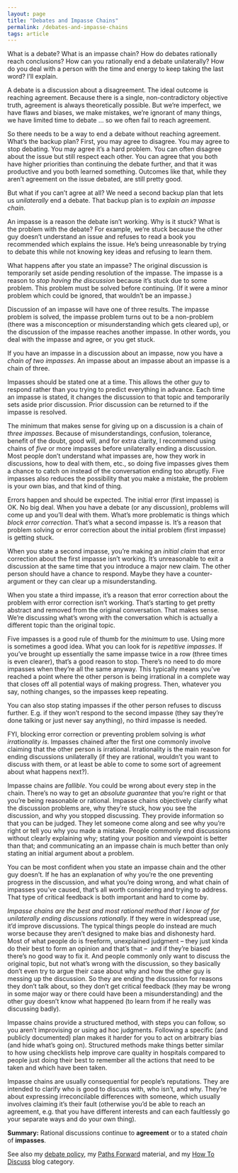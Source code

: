 ```yaml
---
layout: page
title: "Debates and Impasse Chains"
permalink: /debates-and-impasse-chains
tags: article
---
```


What is a debate? What is an impasse chain? How do debates rationally reach conclusions? How can you rationally end a debate unilaterally? How do you deal with a person with the time and energy to keep taking the last word? I’ll explain.

A debate is a discussion about a disagreement. The ideal outcome is reaching agreement. Because there is a single, non-contradictory objective truth, agreement is always theoretically possible. But we’re imperfect, we have flaws and biases, we make mistakes, we’re ignorant of many things, we have limited time to debate … so we often fail to reach agreement.

So there needs to be a way to end a debate without reaching agreement. What’s the backup plan? First, you may agree to disagree. You may agree to stop debating. You may agree it’s a hard problem. You can often disagree about the issue but still respect each other. You can agree that you both have higher priorities than continuing the debate further, and that it was productive and you both learned something. Outcomes like that, while they aren’t agreement on the issue debated, are still pretty good.

But what if you can’t agree at all? We need a second backup plan that lets us *unilaterally* end a debate. That backup plan is to *explain an impasse chain*.

An impasse is a reason the debate isn’t working. Why is it stuck? What is the problem with the debate? For example, we’re stuck because the other guy doesn’t understand an issue and refuses to read a book you recommended which explains the issue. He’s being unreasonable by trying to debate this while not knowing key ideas and refusing to learn them.

What happens after you state an impasse? The original discussion is temporarily set aside pending resolution of the impasse. The impasse is a reason to *stop having the discussion* because it’s stuck due to some problem. This problem must be solved before continuing. (If it were a minor problem which could be ignored, that wouldn’t be an impasse.)

Discussion of an impasse will have one of three results. The impasse problem is solved, the impasse problem turns out to be a non-problem (there was a misconception or misunderstanding which gets cleared up), or the discussion of the impasse reaches another impasse. In other words, you deal with the impasse and agree, or you get stuck.

If you have an impasse in a discussion about an impasse, now you have a *chain of two impasses*. An impasse about an impasse about an impasse is a chain of three.

Impasses should be stated one at a time. This allows the other guy to respond rather than you trying to predict everything in advance. Each time an impasse is stated, it changes the discussion to that topic and temporarily sets aside prior discussion. Prior discussion can be returned to if the impasse is resolved.

The minimum that makes sense for giving up on a discussion is a chain of *three impasses*. Because of misunderstandings, confusion, tolerance, benefit of the doubt, good will, and for extra clarity, I recommend using chains of *five* or more impasses before unilaterally ending a discussion. Most people don’t understand what impasses are, how they work in discussions, how to deal with them, etc., so doing five impasses gives them a chance to catch on instead of the conversation ending too abruptly. Five impasses also reduces the possibility that you make a mistake, the problem is your own bias, and that kind of thing.

Errors happen and should be expected. The initial error (first impasse) is OK. No big deal. When you have a debate (or any discussion), problems will come up and you’ll deal with them. What’s more problematic is things which *block error correction*. That’s what a second impasse is. It’s a reason that problem solving or error correction about the initial problem (first impasse) is getting stuck.

When you state a second impasse, you’re making an *initial claim* that error correction about the first impasse isn’t working. It’s unreasonable to exit a discussion at the same time that you introduce a major new claim. The other person should have a chance to respond. Maybe they have a counter-argument or they can clear up a misunderstanding.

When you state a third impasse, it’s a reason that error correction about the problem with error correction isn’t working. That’s starting to get pretty abstract and removed from the original conversation. That makes sense. We’re discussing what’s wrong with the conversation which is actually a different topic than the original topic.

Five impasses is a good rule of thumb for the *minimum* to use. Using more is sometimes a good idea. What you can look for is *repetitive impasses*. If you’ve brought up essentially the same impasse twice in a row (three times is even clearer), that’s a good reason to stop. There’s no need to do more impasses when they’re all the same anyway. This typically means you’ve reached a point where the other person is being irrational in a complete way that closes off all potential ways of making progress. Then, whatever you say, nothing changes, so the impasses keep repeating.

You can also stop stating impasses if the other person refuses to discuss further. E.g. if they won’t respond to the second impasse (they say they’re done talking or just never say anything), no third impasse is needed.

FYI, blocking error correction or preventing problem solving is *what irrationality is*. Impasses chained after the first one commonly involve claiming that the other person is irrational. Irrationality is the main reason for ending discussions unilaterally (if they are rational, wouldn’t you want to discuss with them, or at least be able to come to some sort of agreement about what happens next?).

Impasse chains are *fallible*. You could be wrong about every step in the chain. There’s no way to get an *absolute guarantee* that you’re right or that you’re being reasonable or rational. Impasse chains objectively clarify what the discussion problems are, why they’re stuck, how you see the discussion, and why you stopped discussing. They provide information so that you can be judged. They let someone come along and see why you’re right or tell you why you made a mistake. People commonly end discussions without clearly explaining why; stating your position and viewpoint is better than that; and communicating an an impasse chain is much better than only stating an initial argument about a problem.

You can be most confident when you state an impasse chain and the other guy doesn’t. If he has an explanation of why you’re the one preventing progress in the discussion, and what you’re doing wrong, and what chain of impasses you’ve caused, that’s all worth considering and trying to address. That type of critical feedback is both important and hard to come by.

*Impasse chains are the best and most rational method that I know of for unilaterally ending discussions rationally.* If they were in widespread use, it’d improve discussions. The typical things people do instead are much worse because they aren’t designed to make bias and dishonesty hard. Most of what people do is freeform, unexplained judgment – they just kinda do their best to form an opinion and that’s that –  and if they’re biased there’s no good way to fix it. And people commonly only want to discuss the original topic, but not what’s wrong with the discussion, so they basically don’t even try to argue their case about why and how the other guy is messing up the discussion. So they are ending the discussion for reasons they don’t talk about, so they don’t get critical feedback (they may be wrong in some major way or there could have been a misunderstanding) and the other guy doesn’t know what happened (to learn from if he really was discussing badly).

Impasse chains provide a structured method, with steps you can follow, so you aren’t improvising or using ad hoc judgments. Following a specific (and publicly documented) plan makes it harder for you to act on arbitrary bias (and hide what’s going on). Structured methods make things better similar to how using checklists help improve care quality in hospitals compared to people just doing their best to remember all the actions that need to be taken and which have been taken.

Impasse chains are usually consequential for people’s reputations. They are intended to clarify who is good to discuss with, who isn’t, and why. They’re about expressing irreconcilable differences with someone, which usually involves claiming it’s their fault (otherwise you’d be able to reach an agreement, e.g. that you have different interests and can each faultlessly go your separate ways and do your own thing).

**Summary:** Rational discussions continue to **agreement** or to a stated *chain* of **impasses**.

See also my [debate policy](https://elliottemple.com/debate-policy), my [Paths Forward](http://fallibleideas.com/paths-forward) material, and my [How To Discuss](https://curi.us/archives/list_category/114) blog category.